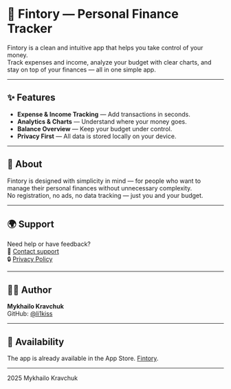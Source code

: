 # 📱 Fintory — Personal Finance Tracker

Fintory is a clean and intuitive app that helps you take control of your money.  
Track expenses and income, analyze your budget with clear charts, and stay on top of your finances — all in one simple app.

---

## ✨ Features
- **Expense & Income Tracking** — Add transactions in seconds.  
- **Analytics & Charts** — Understand where your money goes.  
- **Balance Overview** — Keep your budget under control.  
- **Privacy First** — All data is stored locally on your device.

---

## 🧩 About
Fintory is designed with simplicity in mind — for people who want to manage their personal finances without unnecessary complexity.  
No registration, no ads, no data tracking — just you and your budget.

---

## 🌍 Support
Need help or have feedback?  
📧 [Contact support](mailto:kravchuk.mykhailo13@gmail.com)  
🔒 [Privacy Policy](https://li1kiss.github.io/FintoryPublic/fintory-privacy.html)

---

## 🧑‍💻 Author
**Mykhailo Kravchuk**  
GitHub: [@li1kiss](https://github.com/li1kiss)

---

## 🚀 Availability
The app is already available in the App Store. [Fintory](https://apps.apple.com/pl/app/fintory/id6753191147).

---

2025 Mykhailo Kravchuk
